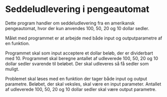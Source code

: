 # Seddeludlevering i pengeautomat

Dette program handler om seddeludlevering fra en amerikansk pengeautomat, hvor der kun anvendes 100, 50, 20 og 10 dollar sedler.

Målet med programmet er at arbejde med både input og outputparametre af en funktion.

Programmet skal som input acceptere et dollar beløb, der er dividerbart med 10. Programmet skal beregne antallet af udleverede 100, 50, 20 og 10 dollar sedler svarende til beløbet. Der skal udleveres så få sedler som muligt.

Problemet skal løses med en funktion der tager både input og output parametre. Beløbet, der skal veksles, skal være en input parameter. Antallet af udleverede 100, 50, 20 og 10 dollar sedler skal være output parametre.
